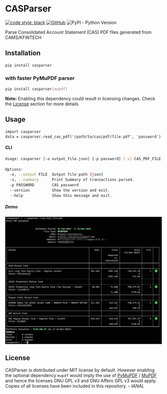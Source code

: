 # CASParser
[![code style: black](https://img.shields.io/badge/code%20style-black-000000.svg)](https://github.com/psf/black)
[![GitHub](https://img.shields.io/github/license/codereverser/casparser)](https://github.com/codereverser/casparser/blob/main/LICENSE)
![PyPI - Python Version](https://img.shields.io/pypi/pyversions/casparser)

Parse Consolidated Account Statement (CAS) PDF files generated from CAMS/KFINTECH


## Installation
```bash
pip install casparser
``` 

### with faster PyMuPDF parser
```bash
pip install casparser[mupdf]
```

**Note:** Enabling this dependency could result in licensing changes. Check the 
[License](#license-info) section for more details 
 

## Usage

```
import casparser
data = casparser.read_cas_pdf('/path/to/cas/pdf/file.pdf', 'password')
```

#### CLI

```bash
Usage: casparser [-o output_file.json] [-p password] [-s] CAS_PDF_FILE

Options:
  -o, --output FILE  Output file path (json)
  -s, --summary      Print Summary of transactions parsed.
  -p PASSWORD        CAS password
  --version          Show the version and exit.
  --help             Show this message and exit.
``` 

##### Demo

![demo](https://raw.githubusercontent.com/codereverser/casparser/main/assets/demo.jpg)


## License
<a name="license-info"></a>

CASParser is distributed under MIT license by default. However enabling the optional dependency
`mupdf` would imply the use of [PyMuPDF](https://github.com/pymupdf/PyMuPDF) /
[MuPDF](https://mupdf.com/license.html) and hence the licenses GNU GPL v3 and GNU Affero GPL v3 
would apply. Copies of all licenses have been included in this repository. - _IANAL_
 